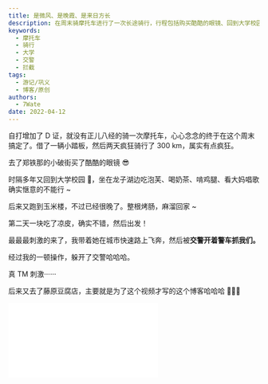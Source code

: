 ```yaml
---
title: 是微风、是晚霞、是来日方长
description: 在周末骑摩托车进行了一次长途骑行，行程包括购买酷酷的眼镜、回到大学校园、享受湖边美食和音乐表演，以及被交警拦截的刺激经历。
keywords:
  - 摩托车
  - 骑行
  - 大学
  - 交警
  - 拦截
tags:
  - 游记/巩义
  - 博客/原创
authors:
  - 7Wate
date: 2022-04-12
---
```


自打增加了 D 证，就没有正儿八经的骑一次摩托车，心心念念的终于在这个周末搞定了。借了一辆小踏板，然后两天疯狂骑行了 300 km，属实有点疯狂。

去了郑铁那的小破街买了酷酷的眼镜 😎

时隔多年又回到大学校园 🤨，坐在龙子湖边吃泡芙、喝奶茶、啃鸡腿、看大妈唱歌确实惬意的不能行 ~

后来又跑到玉米楼，不过已经很晚了。整根烤肠，麻溜回家 ~

第二天一块吃了凉皮，确实不错，然后出发！

最最最刺激的来了，我带着她在城市快速路上飞奔，然后被**交警开着警车抓我们。**

经过我的一顿操作，躲开了交警哈哈哈。

真 TM 刺激······

后来又去了藤原豆腐店，主要就是为了这个视频才写的这个博客哈哈哈  🤪🤪🤪

<iframe src="//player.bilibili.com/player.html?aid=510736545&bvid=BV1Pu411y7o1&cid=574209277&page=1" scrolling="no" border="0" frameborder="no" framespacing="0" allowfullscreen="true"> </iframe>
